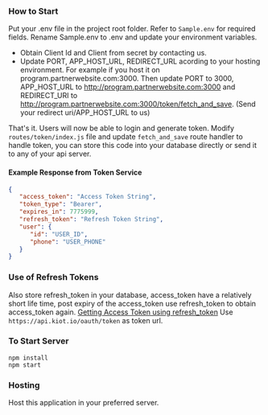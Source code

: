 ### How to Start
Put your .env file in the project root folder. Refer to `Sample.env` for required fields. Rename Sample.env to .env and update your environment variables. 

- Obtain Client Id and Client from secret by contacting us. 
- Update PORT, APP_HOST_URL, REDIRECT_URL acording to your hosting environment. For example if you host it on program.partnerwebsite.com:3000. Then update PORT to 3000, APP_HOST_URL to http://program.partnerwebsite.com:3000 and REDIRECT_URI to http://program.partnerwebsite.com:3000/token/fetch_and_save. (Send your redirect uri/APP_HOST_URL to us)


That's it. Users will now be able to login and generate token. Modify `routes/token/index.js` file and update `fetch_and_save` route handler to handle token, you can store this code into your database directly or send it to any of your api server. 


#### Example Response from Token Service 
```JSON
{
   "access_token": "Access Token String",
   "token_type": "Bearer",
   "expires_in": 7775999,
   "refresh_token": "Refresh Token String",
   "user": {
      "id": "USER_ID",
      "phone": "USER_PHONE"
   }
}
```

### Use of Refresh Tokens
Also store refresh_token in your database, access_token have a relatively short life time, post expiry of the access_token use refresh_token to obtain access_token again. 
[Getting Access Token using refresh_token](https://www.oauth.com/oauth2-servers/making-authenticated-requests/refreshing-an-access-token/)
Use `https://api.kiot.io/oauth/token` as token url. 



### To Start Server
```
npm install
npm start
```

### Hosting
Host this application in your preferred server. 


